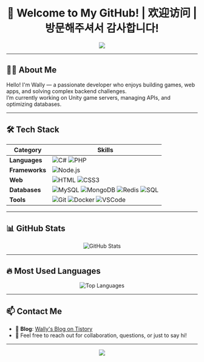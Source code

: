 <h1 align="center">👋 Welcome to My GitHub! | 欢迎访问 | 방문해주셔서 감사합니다!</h1>

<p align="center">
  <img src="https://capsule-render.vercel.app/api?type=waving&color=auto&height=200&section=header&text=Wally's%20GitHub&fontSize=40&fontAlign=70&fontAlignY=35" />
</p>

---

## 🧑‍💻 About Me

Hello! I'm Wally — a passionate developer who enjoys building games, web apps, and solving complex backend challenges.  
I’m currently working on Unity game servers, managing APIs, and optimizing databases.

---

## 🛠️ Tech Stack

| Category | Skills |
|----------|--------|
| **Languages** | ![C#](https://img.shields.io/badge/C%23-239120?style=flat&logo=c-sharp&logoColor=white) ![PHP](https://img.shields.io/badge/PHP-777BB4?style=flat&logo=php&logoColor=white) |
| **Frameworks** | ![Node.js](https://img.shields.io/badge/Node.js-339933?style=flat&logo=node.js&logoColor=white) |
| **Web** | ![HTML](https://img.shields.io/badge/HTML5-E34F26?style=flat&logo=html5&logoColor=white) ![CSS3](https://img.shields.io/badge/CSS3-1572B6?style=flat&logo=css3&logoColor=white) |
| **Databases** | ![MySQL](https://img.shields.io/badge/MySQL-4479A1?style=flat&logo=mysql&logoColor=white) ![MongoDB](https://img.shields.io/badge/MongoDB-47A248?style=flat&logo=mongodb&logoColor=white) ![Redis](https://img.shields.io/badge/Redis-DC382D?style=flat&logo=redis&logoColor=white) ![SQL](https://img.shields.io/badge/SQL-003B57?style=flat&logo=MicrosoftSQLServer&logoColor=white) |
| **Tools** | ![Git](https://img.shields.io/badge/Git-F05032?style=flat&logo=git&logoColor=white) ![Docker](https://img.shields.io/badge/Docker-2496ED?style=flat&logo=docker&logoColor=white) ![VSCode](https://img.shields.io/badge/VSCode-007ACC?style=flat&logo=visual-studio-code&logoColor=white) |

---

## 📊 GitHub Stats

<p align="center">
  <img src="https://github-readme-stats.vercel.app/api?username=yourusername&show_icons=true&theme=radical" alt="GitHub Stats" />
</p>

---

## 🔥 Most Used Languages

<p align="center">
  <img src="https://github-readme-stats.vercel.app/api/top-langs/?username=yourusername&layout=compact&theme=radical" alt="Top Languages" />
</p>

---

## 📫 Contact Me

- 📝 **Blog**: [Wally's Blog on Tistory](https://wallyyoucandoit.tistory.com/)
- 💬 Feel free to reach out for collaboration, questions, or just to say hi!

---

<p align="center">
  <img src="https://capsule-render.vercel.app/api?type=waving&color=auto&height=120&section=footer" />
</p>
